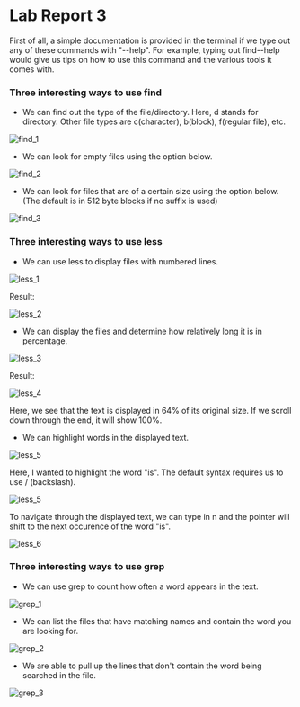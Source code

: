 # Lab Report 3

First of all, a simple documentation is provided in the terminal if we type out any of these commands with "--help". For example, typing out find--help would give us tips on how to use this command and the various tools it comes with.

### Three interesting ways to use find

- We can find out the type of the file/directory. Here, d stands for directory. Other file types are c(character), b(block), f(regular file), etc. 

![find_1](find_type.png) 

- We can look for empty files using the option below.

![find_2](find_empty.png) 

- We can look for files that are of a certain size using the option below. (The default is in 512 byte blocks if no suffix is used)

![find_3](find_size.png) 


### Three interesting ways to use less

- We can use less to display files with numbered lines. 

![less_1](less_n.png) 

Result:

![less_2](less_n1.png) 

- We can display the files and determine how relatively long it is in percentage.

![less_3](less_m.png) 

Result:

![less_4](less_m1.png) 

Here, we see that the text is displayed in 64% of its original size. If we scroll down through the end, it will show 100%.

- We can highlight words in the displayed text.

![less_5](less_g.png) 

Here, I wanted to highlight the word "is". The default syntax requires us to use / (backslash).

![less_5](is.png) 

To navigate through the displayed text, we can type in n and the pointer will shift to the next occurence of the word "is".

![less_6](is_result.png) 


### Three interesting ways to use grep

- We can use grep to count how often a word appears in the text. 

![grep_1](grep_c.png) 

- We can list the files that have matching names and contain the word you are looking for.

![grep_2](grep_l.png) 

- We are able to pull up the lines that don't contain the word being searched in the file.

![grep_3](grep_v.png) 

